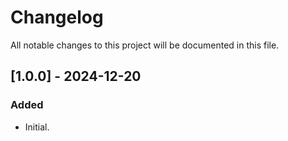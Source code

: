 # Changelog
All notable changes to this project will be documented in this file.

## [1.0.0] - 2024-12-20

### Added
* Initial.

